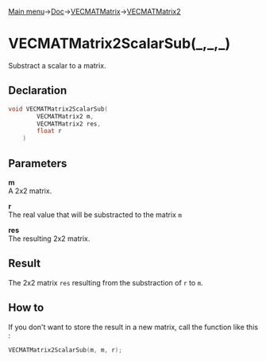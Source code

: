[Main menu](../../../../Readme.md)->[Doc](../../../VECMATKit.md)->[VECMATMatrix](../../VECMATMatrix.md)->[VECMATMatrix2](../../VECMATMatrix2.md)

# VECMATMatrix2ScalarSub(\_,\_,\_)
Substract a scalar to a matrix.

## **Declaration**
```C
void VECMATMatrix2ScalarSub(
		VECMATMatrix2 m,
		VECMATMatrix2 res,
		float r
	)
```


## **Parameters**
**m**  
A 2x2 matrix.

**r**  
The real value that will be substracted to the matrix `m`

**res**  
The resulting 2x2 matrix.


## **Result**
The 2x2 matrix `res` resulting from the substraction of `r` to `m`.

## How to
If you don't want to store the result in a new matrix, call the function like this :

```C
VECMATMatrix2ScalarSub(m, m, r);
```
